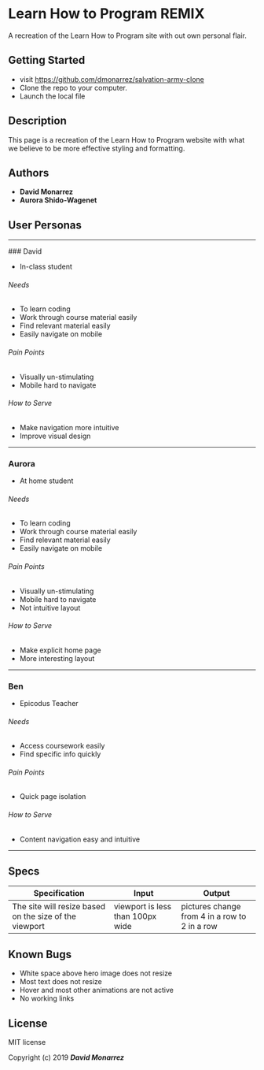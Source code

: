 # Learn How to Program REMIX

A recreation of the Learn How to Program site with out own personal flair.

## Getting Started

* visit https://github.com/dmonarrez/salvation-army-clone
* Clone the repo to your computer.
* Launch the local file

## Description

This page is a recreation of the Learn How to Program website with what we believe to be more effective styling and formatting.

## Authors

* **David Monarrez**
* **Aurora Shido-Wagenet**

## User Personas
<hr>
### David

* In-class student

###### Needs

* To learn coding
* Work through course material easily
* Find relevant material easily
* Easily navigate on mobile

###### Pain Points

* Visually un-stimulating
* Mobile hard to navigate

###### How to Serve

* Make navigation more intuitive
* Improve visual design

<hr>

### Aurora

* At home student

###### Needs

* To learn coding
* Work through course material easily
* Find relevant material easily
* Easily navigate on mobile

###### Pain Points

* Visually un-stimulating
* Mobile hard to navigate
* Not intuitive layout

###### How to Serve

* Make explicit home page
* More interesting layout

<hr>

### Ben

* Epicodus Teacher

###### Needs

* Access coursework easily
* Find specific info quickly

###### Pain Points

* Quick page isolation

###### How to Serve

* Content navigation easy and intuitive

<hr>

## Specs

Specification | Input | Output
------------- | ----- | ------
The site will resize based on the size of the viewport | viewport is less than 100px wide | pictures change from 4 in a row to 2 in a row


## Known Bugs

* White space above hero image does not resize
* Most text does not resize
* Hover and most other animations are not active
* No working links

## License

MIT license

Copyright (c) 2019 **_David Monarrez_**
